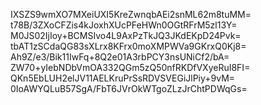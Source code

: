 IXSZS9wmXO7MXeiUXI5KreZwnqbAEi2snML62m8tuMM=
t78B/3ZXoCFZis4kJoxhXUcPFeHWn0OGtRFrM5zl13Y=
M0JS02IjIoy+BCMSIvo4L9AxPzTkJQ3JKdEKpD24Pvk=
tbAT1zSCdaQG83sXLrx8KFrx0moXMPWVa9GKrxQ0Kj8=
Ah9Z/e3/Bik11IwFq+8Q2e01A3rbPCY3nsUNiCf2/bA=
ZW70+yIebNDbVmOA332QGm5zQ50nfRKDfVXyeRuI8FI=
QKn5EbLUH2elJV11AELKruPrSsRDVSVEGiJlPiy+9vM=
0IoAWYQLuB57SgA/FbT6JVrOkWTgoZLzJrChtPDWqGs=
